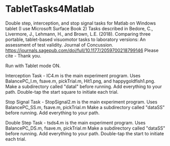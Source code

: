 # TabletTasks4Matlab
Double step, interception, and stop signal tasks for Matlab on Windows tablet (I use Microsoft Surface Book 2)
Tasks described in Bedore, C., Livermore, J., Lehmann, H., and Brown, L.E. (2018). Comparing three portable, tablet-based visuomotor tasks to laboratory versions: An assessment of test validity. Journal of Concussion. 
https://journals.sagepub.com/doi/full/10.1177/2059700218799146
Please cite - Thank you.

Run with Tablet mode ON.

Interception Task - IC4.m is the main experiment program. Uses BalancePC_I.m, fsave.m, pickTrial.m, Hit1.png, and happygoldfish1.png. 
Make a subdirectory called "dataI" before running. Add everything to your path. Double-tap the start square to initiate each trial.

Stop Signal Task - StopSignal2.m is the main experiment program. Uses BalancePC_SS.m, fsave.m, pickTrial.m 
Make a subdirectory called "dataSS" before running. Add everything to your path.

Double Step Task - tsds4.m is the main experiment program. Uses BalancePC_DS.m, fsave.m, pickTrial.m 
Make a subdirectory called "dataSS" before running. Add everything to your path. Double-tap the start to initiate each trial.

